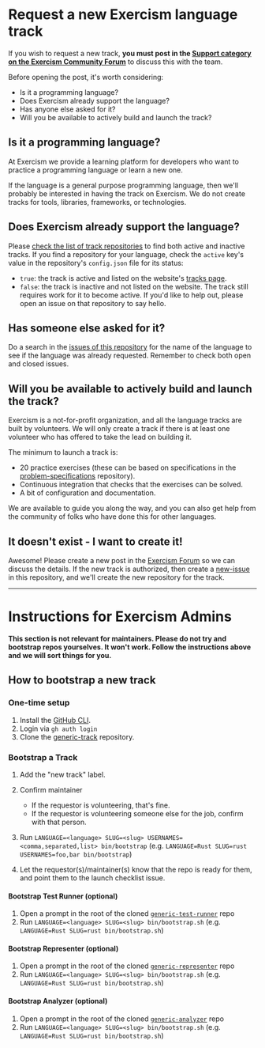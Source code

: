 # Request a new Exercism language track

If you wish to request a new track, **you must post in the [Support category on the Exercism Community Forum][forum-support]** to discuss this with the team.

Before opening the post, it's worth considering:

- Is it a programming language?
- Does Exercism already support the language?
- Has anyone else asked for it?
- Will you be available to actively build and launch the track?

## Is it a programming language?

At Exercism we provide a learning platform for developers who want to practice a programming language or learn a new one.

If the language is a general purpose programming language, then we'll probably be interested in having the track on Exercism.
We do not create tracks for tools, libraries, frameworks, or technologies.

## Does Exercism already support the language?

Please [check the list of track repositories][track-repositories] to find both active and inactive tracks.
If you find a repository for your language, check the `active` key's value in the repository's `config.json` file for its status:

- `true`: the track is active and listed on the website's [tracks page][exercism-tracks].
- `false`: the track is inactive and not listed on the website.
  The track still requires work for it to become active.
  If you'd like to help out, please open an issue on that repository to say hello.

## Has someone else asked for it?

Do a search in the [issues of this repository][this-repo-issues] for the name of the language to see if the language was already requested.
Remember to check both open and closed issues.

## Will you be available to actively build and launch the track?

Exercism is a not-for-profit organization, and all the language tracks are built by volunteers.
We will only create a track if there is at least one volunteer who has offered to take the lead on building it.

The minimum to launch a track is:

- 20 practice exercises (these can be based on specifications in the [problem-specifications][] repository).
- Continuous integration that checks that the exercises can be solved.
- A bit of configuration and documentation.

We are available to guide you along the way, and you can also get help from the community of folks who have done this for other languages.

## It doesn't exist - I want to create it!

Awesome! Please create a new post in the [Exercism Forum][forum-support] so we can discuss the details.
If the new track is authorized, then create a [new-issue][] in this repository, and we'll create the new repository for the track.

---

# Instructions for Exercism Admins

**This section is not relevant for maintainers. Please do not try and bootstrap repos yourselves. It won't work. Follow the instructions above and we will sort things for you.**

## How to bootstrap a new track

### One-time setup

1. Install the [GitHub CLI][github-cli].
1. Login via `gh auth login`
1. Clone the [generic-track][] repository.

### Bootstrap a Track

1. Add the "new track" label.
1. Confirm maintainer

   - If the requestor is volunteering, that's fine.
   - If the requestor is volunteering someone else for the job, confirm with that person.

1. Run `LANGUAGE=<language> SLUG=<slug> USERNAMES=<comma,separated,list> bin/bootstrap` (e.g. `LANGUAGE=Rust SLUG=rust USERNAMES=foo,bar bin/bootstrap`)
1. Let the requestor(s)/maintainer(s) know that the repo is ready for them, and point them to the launch checklist issue.

#### Bootstrap Test Runner (optional)

1. Open a prompt in the root of the cloned [`generic-test-runner`][generic-test-runner] repo
1. Run `LANGUAGE=<language> SLUG=<slug> bin/bootstrap.sh` (e.g. `LANGUAGE=Rust SLUG=rust bin/bootstrap.sh`)

#### Bootstrap Representer (optional)

1. Open a prompt in the root of the cloned [`generic-representer`][generic-representer] repo
1. Run `LANGUAGE=<language> SLUG=<slug> bin/bootstrap.sh` (e.g. `LANGUAGE=Rust SLUG=rust bin/bootstrap.sh`)

#### Bootstrap Analyzer (optional)

1. Open a prompt in the root of the cloned [`generic-analyzer`][generic-analyzer] repo
1. Run `LANGUAGE=<language> SLUG=<slug> bin/bootstrap.sh` (e.g. `LANGUAGE=Rust SLUG=rust bin/bootstrap.sh`)

[generic-track]: https://github.com/exercism/generic-track
[github-cli]: https://cli.github.com/
[track-repositories]: https://github.com/search?q=topic%3Aexercism-track+org%3Aexercism+fork%3Atrue&type=repositories
[exercism-tracks]: https://exercism.org/tracks
[this-repo-issues]: https://github.com/exercism/generic-track/issues
[new-issue]: https://github.com/exercism/generic-track/issues/new
[docs]: https://github.com/exercism/docs
[issue-templates]: https://github.com/exercism/generic-track/blob/main/bin/bootstrap#L67-L73
[forum-support]: https://forum.exercism.org/c/support/8
[problem-specifications]: https://github.com/exercism/problem-specifications
[generic-test-runner]: https://github.com/exercism/generic-test-runner
[generic-representer]: https://github.com/exercism/generic-representer
[generic-analyzer]: https://github.com/exercism/generic-analyzer
